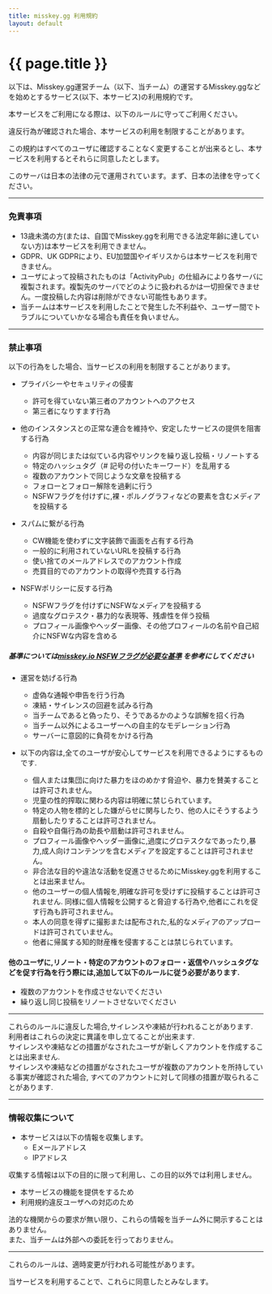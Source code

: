 ```yaml
---
title: misskey.gg 利用規約
layout: default
---
```

 
# {{ page.title }}

以下は、Misskey.gg運営チーム（以下、当チーム）の運営するMisskey.ggなどを始めとするサービス(以下、本サービス)の利用規約です。

本サービスをご利用になる際は、以下のルールに守ってご利用ください。

違反行為が確認された場合、本サービスの利用を制限することがあります。

この規約はすべてのユーザに確認することなく変更することが出来るとし、本サービスを利用するとそれらに同意したとします。  

このサーバは日本の法律の元で運用されています。まず、日本の法律を守ってください。  

***
### 免責事項
- 13歳未満の方(または、自国でMisskey.ggを利用できる法定年齢に達していない方)は本サービスを利用できません。
- GDPR、UK GDPRにより、EU加盟国やイギリスからは本サービスを利用できません。
- ユーザによって投稿されたものは「ActivityPub」の仕組みにより各サーバに複製されます。複製先のサーバでどのように扱われるかは一切担保できません。一度投稿した内容は削除ができない可能性もあります。
- 当チームは本サービスを利用したことで発生した不利益や、ユーザー間でトラブルについていかなる場合も責任を負いません。

***
### 禁止事項
以下の行為をした場合、当サービスの利用を制限することがあります。

* プライバシーやセキュリティの侵害
    * 許可を得ていない第三者のアカウントへのアクセス
    * 第三者になりすます行為

*  他のインスタンスとの正常な連合を維持や、安定したサービスの提供を阻害する行為
    * 内容が同じまたは似ている内容やリンクを繰り返し投稿・リノートする
    * 特定のハッシュタグ（# 記号の付いたキーワード）を乱用する  
    * 複数のアカウントで同じような文章を投稿する  
    * フォローとフォロー解除を過剰に行う  
    * NSFWフラグを付けずに,裸・ポルノグラフィなどの要素を含むメディアを投稿する  

*  スパムに繋がる行為
    * CW機能を使わずに文字装飾で画面を占有する行為
    * 一般的に利用されていないURLを投稿する行為
    * 使い捨てのメールアドレスでのアカウント作成
    * 売買目的でのアカウントの取得や売買する行為

* NSFWポリシーに反する行為
    * NSFWフラグを付けずにNSFWなメディアを投稿する
    * 過度なグロテスク・暴力的な表現等、残虐性を伴う投稿
    * プロフィール画像やヘッダー画像、その他プロフィールの名前や自己紹介にNSFWな内容を含める

##### 基準については[misskey.io NSFWフラグが必要な基準](https://support.misskey.io/hc/ja/articles/6657417016463-NSFW%E3%83%95%E3%83%A9%E3%82%B0%E3%81%8C%E5%BF%85%E8%A6%81%E3%81%AA%E5%9F%BA%E6%BA%96%E3%81%AB%E3%81%A4%E3%81%84%E3%81%A6) を参考にしてください

*  運営を妨げる行為
    * 虚偽な通報や申告を行う行為
    * 凍結・サイレンスの回避を試みる行為
    * 当チームであると偽ったり、そうであるかのような誤解を招く行為
    * 当チーム以外によるユーザーへの自主的なモデレーション行為
    * サーバーに意図的に負荷をかける行為

*  以下の内容は,全てのユーザが安心してサービスを利用できるようにするものです.
    * 個人または集団に向けた暴力をほのめかす脅迫や、暴力を賛美することは許可されません。
    * 児童の性的搾取に関わる内容は明確に禁じられています。
    * 特定の人物を標的とした嫌がらせに関与したり、他の人にそうするよう扇動したりすることは許可されません。
    * 自殺や自傷行為の助長や扇動は許可されません。
    * プロフィール画像やヘッダー画像に,過度にグロテスクなであったり,暴力,成人向けコンテンツを含むメディアを設定することは許可されません。
    * 非合法な目的や違法な活動を促進させるためにMisskey.ggを利用することは出来ません。
    * 他のユーザーの個人情報を,明確な許可を受けずに投稿することは許可されません. 同様に個人情報を公開すると脅迫する行為や,他者にこれを促す行為も許可されません。
    * 本人の同意を得ずに撮影または配布された,私的なメディアのアップロードは許可されていません。
    * 他者に帰属する知的財産権を侵害することは禁じられています。

#### 他のユーザに,リノート・特定のアカウントのフォロー・返信やハッシュタグなどを促す行為を行う際には,追加して以下のルールに従う必要があります.  
- 複数のアカウントを作成させないでください  
- 繰り返し同じ投稿をリノートさせないでください  

***

これらのルールに違反した場合,サイレンスや凍結が行われることがあります.  
利用者はこれらの決定に異議を申し立てることが出来ます.  
サイレンスや凍結などの措置がなされたユーザが新しくアカウントを作成することは出来ません.  
サイレンスや凍結などの措置がなされたユーザが複数のアカウントを所持している事実が確認された場合, すべてのアカウントに対して同様の措置が取られることがあります.  

***
### 情報収集について
*  本サービスは以下の情報を収集します。
    * Eメールアドレス
    * IPアドレス
    <!-- * [プライバシーポリシー](/privacy)に記載されている事項 -->

収集する情報は以下の目的に限って利用し、この目的以外では利用しません。
*  本サービスの機能を提供をするため
*  利用規約違反ユーザへの対応のため

法的な機関からの要求が無い限り、これらの情報を当チーム外に開示することはありません。  
また、当チームは外部への委託を行っておりません。

***

これらのルールは、適時変更が行われる可能性があります。  

当サービスを利用することで、これらに同意したとみなします。  
